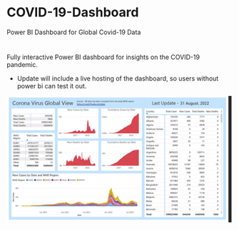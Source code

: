 # COVID-19-Dashboard
Power BI Dashboard for Global Covid-19 Data
#
Fully interactive Power BI dashboard for insights on the COVID-19 pandemic.
- Update will include a live hosting of the dashboard, so users without power bi can test it out. 

![snapshot](/snapshots/snapshots-covid-19.jpg)
